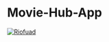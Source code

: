 # Movie-Hub-App
[![Riofuad](https://circleci.com/gh/Riofuad/Movie-Hub-App.svg?style=svg)](https://circleci.com/gh/Riofuad/Movie-Hub-App)
